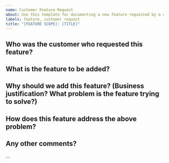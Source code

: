 ```yaml
---
name: Customer Feature Request
about: Use this template for documenting a new feature requested by a customer.
labels: feature, customer request
title: "[FEATURE SCOPE]: [TITLE]"
---
```


## Who was the customer who requested this feature?

## What is the feature to be added?

## Why should we add this feature? (Business justification? What problem is the feature trying to solve?)

## How does this feature address the above problem?

## Any other comments?

...

